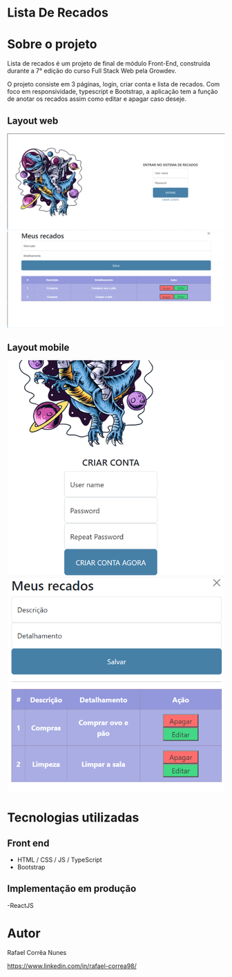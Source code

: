 # Lista De Recados

# Sobre o projeto
Lista de recados é um projeto de final de módulo Front-End, construida durante a 7° edição do curso Full Stack Web pela Growdev.

O projeto consiste em 3 páginas, login, criar conta e lista de recados. Com foco em responsividade, typescript e Bootstrap, a aplicação tem a função de anotar os recados assim como editar e apagar caso deseje.

## Layout web
![Web 1](./src/assets/web1.png)
![Web 2](./src/assets/web2.png)

## Layout mobile
![Mobile 1](./src/assets/mobile1.png)
![Mobile 2](./src/assets/mobile2.png)


# Tecnologias utilizadas
## Front end
- HTML / CSS / JS / TypeScript
- Bootstrap

## Implementação em produção
-ReactJS


# Autor

Rafael Corrêa Nunes

https://www.linkedin.com/in/rafael-correa98/
